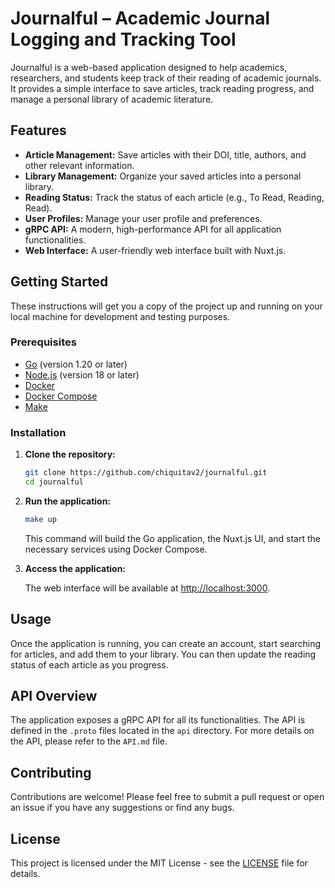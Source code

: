 # Journalful – Academic Journal Logging and Tracking Tool

Journalful is a web-based application designed to help academics, researchers, and students keep track of their reading of academic journals. It provides a simple interface to save articles, track reading progress, and manage a personal library of academic literature.

## Features

*   **Article Management:** Save articles with their DOI, title, authors, and other relevant information.
*   **Library Management:** Organize your saved articles into a personal library.
*   **Reading Status:** Track the status of each article (e.g., To Read, Reading, Read).
*   **User Profiles:** Manage your user profile and preferences.
*   **gRPC API:** A modern, high-performance API for all application functionalities.
*   **Web Interface:** A user-friendly web interface built with Nuxt.js.

## Getting Started

These instructions will get you a copy of the project up and running on your local machine for development and testing purposes.

### Prerequisites

*   [Go](https://golang.org/) (version 1.20 or later)
*   [Node.js](https://nodejs.org/) (version 18 or later)
*   [Docker](https://www.docker.com/)
*   [Docker Compose](https://docs.docker.com/compose/)
*   [Make](https://www.gnu.org/software/make/)

### Installation

1.  **Clone the repository:**

    ```bash
    git clone https://github.com/chiquitav2/journalful.git
    cd journalful
    ```

2.  **Run the application:**

    ```bash
    make up
    ```

    This command will build the Go application, the Nuxt.js UI, and start the necessary services using Docker Compose.

3.  **Access the application:**

    The web interface will be available at [http://localhost:3000](http://localhost:3000).

## Usage

Once the application is running, you can create an account, start searching for articles, and add them to your library. You can then update the reading status of each article as you progress.

## API Overview

The application exposes a gRPC API for all its functionalities. The API is defined in the `.proto` files located in the `api` directory. For more details on the API, please refer to the `API.md` file.

## Contributing

Contributions are welcome! Please feel free to submit a pull request or open an issue if you have any suggestions or find any bugs.

## License

This project is licensed under the MIT License - see the [LICENSE](LICENSE) file for details.
